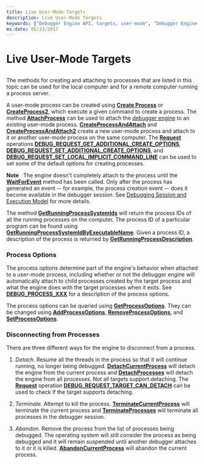 ```yaml
---
title: Live User-Mode Targets
description: Live User-Mode Targets
keywords: ["Debugger Engine API, targets, user-mode", "Debugger Engine API, disconnecting from a process", "Debugger Engine API, process options"]
ms.date: 05/23/2017
---
```


# Live User-Mode Targets


## <span id="ddk_live_user_mode_targets_dbx"></span><span id="DDK_LIVE_USER_MODE_TARGETS_DBX"></span>


The methods for creating and attaching to processes that are listed in this topic can be used for the local computer and for a remote computer running a process server.

A user-mode process can be created using [**Create Process**](/windows-hardware/drivers/ddi/dbgeng/nf-dbgeng-idebugclient5-createprocess) or [**CreateProcess2**](/windows-hardware/drivers/ddi/dbgeng/nf-dbgeng-idebugclient5-createprocess2), which execute a given command to create a process. The method [**AttachProcess**](/windows-hardware/drivers/ddi/dbgeng/nf-dbgeng-idebugclient5-attachprocess) can be used to attach the [debugger engine](introduction.md#debugger-engine) to an existing user-mode process. [**CreateProcessAndAttach**](/windows-hardware/drivers/ddi/dbgeng/nf-dbgeng-idebugclient5-createprocessandattach) and [**CreateProcessAndAttach2**](/windows-hardware/drivers/ddi/dbgeng/nf-dbgeng-idebugclient5-createprocessandattach2) create a new user-mode process and attach to it or another user-mode process on the same computer. The [**Request**](/windows-hardware/drivers/ddi/dbgeng/nf-dbgeng-idebugadvanced3-request) operations [**DEBUG\_REQUEST\_GET\_ADDITIONAL\_CREATE\_OPTIONS**](debug-request-get-additional-create-options.md), [**DEBUG\_REQUEST\_SET\_ADDITIONAL\_CREATE\_OPTIONS**](debug-request-set-additional-create-options.md), and [**DEBUG\_REQUEST\_SET\_LOCAL\_IMPLICIT\_COMMAND\_LINE**](debug-request-set-local-implicit-command-line.md) can be used to set some of the default options for creating processes.

**Note**   The engine doesn't completely attach to the process until the [**WaitForEvent**](/windows-hardware/drivers/ddi/dbgeng/nf-dbgeng-idebugcontrol3-waitforevent) method has been called. Only after the process has generated an event -- for example, the process creation event -- does it become available in the debugger session. See [Debugging Session and Execution Model](debugging-session-and-execution-model.md) for more details.

 

The method [**GetRunningProcessSystemIds**](/windows-hardware/drivers/ddi/dbgeng/nf-dbgeng-idebugclient5-getrunningprocesssystemids) will return the process IDs of all the running processes on the computer. The process ID of a particular program can be found using [**GetRunningProcessSystemIdByExecutableName**](/windows-hardware/drivers/ddi/dbgeng/nf-dbgeng-idebugclient5-getrunningprocesssystemidbyexecutablename). Given a process ID, a description of the process is returned by [**GetRunningProcessDescription**](/windows-hardware/drivers/ddi/dbgeng/nf-dbgeng-idebugclient5-getrunningprocessdescription).

### <span id="Process_Options"></span><span id="process_options"></span><span id="PROCESS_OPTIONS"></span>Process Options

The process options determine part of the engine's behavior when attached to a user-mode process, including whether or not the debugger engine will automatically attach to child processes created by the target process and what the engine does with the target processes when it exits. See [**DEBUG\_PROCESS\_XXX**](./debug-process-xxx.md) for a description of the process options.

The process options can be queried using [**GetProcessOptions**](/windows-hardware/drivers/ddi/dbgeng/nf-dbgeng-idebugclient5-getprocessoptions). They can be changed using [**AddProcessOptions**](/windows-hardware/drivers/ddi/dbgeng/nf-dbgeng-idebugclient5-addprocessoptions), [**RemoveProcessOptions**](/windows-hardware/drivers/ddi/dbgeng/nf-dbgeng-idebugclient5-removeprocessoptions), and [**SetProcessOptions**](/windows-hardware/drivers/ddi/dbgeng/nf-dbgeng-idebugclient5-setprocessoptions).

### <span id="Disconnecting_from_Processes"></span><span id="disconnecting_from_processes"></span><span id="DISCONNECTING_FROM_PROCESSES"></span>Disconnecting from Processes

There are three different ways for the engine to disconnect from a process.

1.  *Detach*. Resume all the threads in the process so that it will continue running, no longer being debugged. [**DetachCurrentProcess**](/windows-hardware/drivers/ddi/dbgeng/nf-dbgeng-idebugclient5-detachcurrentprocess) will detach the engine from the current process and [**DetachProcesses**](/windows-hardware/drivers/ddi/dbgeng/nf-dbgeng-idebugclient5-detachprocesses) will detach the engine from all processes. Not all targets support detaching. The [**Request**](/windows-hardware/drivers/ddi/dbgeng/nf-dbgeng-idebugadvanced3-request) operation [**DEBUG\_REQUEST\_TARGET\_CAN\_DETACH**](./debug-request-target-can-detach.md) can be used to check if the target supports detaching.

2.  *Terminate*. Attempt to kill the process. [**TerminateCurrentProcess**](/windows-hardware/drivers/ddi/dbgeng/nf-dbgeng-idebugclient5-terminatecurrentprocess) will terminate the current process and [**TerminateProcesses**](/windows-hardware/drivers/ddi/dbgeng/nf-dbgeng-idebugclient5-terminateprocesses) will terminate all processes in the debugger session.

3.  *Abandon*. Remove the process from the list of processes being debugged. The operating system will still consider the process as being debugged and it will remain suspended until another debugger attaches to it or it is killed. [**AbandonCurrentProcess**](/windows-hardware/drivers/ddi/dbgeng/nf-dbgeng-idebugclient5-abandoncurrentprocess) will abandon the current process.

 

